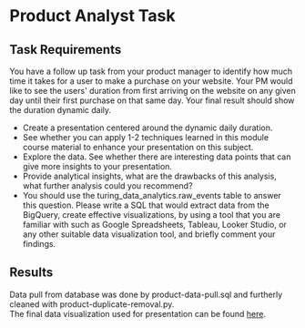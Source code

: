 # Product Analyst Task
## Task Requirements
You have a follow up task from your product manager to identify how much time it takes for a user to make a purchase on your website. Your PM would like to see the users' duration from first arriving on the website on any given day until their first purchase on that same day. Your final result should show the duration dynamic daily.

* Create a presentation centered around the dynamic daily duration.
* See whether you can apply 1-2 techniques learned in this module course material to enhance your presentation on this subject.
* Explore the data. See whether there are interesting data points that can give more insights to your presentation.
* Provide analytical insights, what are the drawbacks of this analysis, what further analysis could you recommend?
* You should use the turing_data_analytics.raw_events table to answer this question. Please write a SQL that would extract data from the BigQuery, create effective visualizations, by using a tool that you are familiar with such as Google Spreadsheets, Tableau, Looker Studio, or any other suitable data visualization tool, and briefly comment your findings.

## Results
Data pull from database was done by product-data-pull.sql and furtherly cleaned with product-duplicate-removal.py.  
The final data visualization used for presentation can be found [here](https://public.tableau.com/views/ProductAnalystGradedTask/Dashboard1?:language=en-US&:display_count=n&:origin=viz_share_link).
